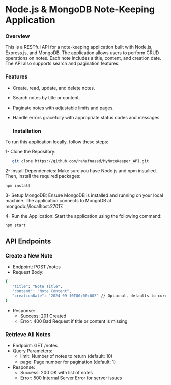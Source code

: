 # Node.js & MongoDB Note-Keeping Application

### Overview

This is a RESTful API for a note-keeping application built with Node.js, Express.js, and MongoDB. The application allows users to perform CRUD operations on notes. Each note includes a title, content, and creation date. The API also supports search and pagination features.

### Features

- Create, read, update, and delete notes.
- Search notes by title or content.
- Paginate notes with adjustable limits and pages.
- Handle errors gracefully with appropriate status codes and messages.

  ### Installation
To run this application locally, follow these steps:

1- Clone the Repository:


 ```bash
    git clone https://github.com/rahafnasad/MyNoteKeeper_API.git

  ``` 

2- Install Dependencies:
Make sure you have Node.js and npm installed. Then, install the required packages:
 ```bash
npm install
``` 

3- Setup MongoDB:
Ensure MongoDB is installed and running on your local machine. The application connects to MongoDB at mongodb://localhost:27017.

4- Run the Application:
Start the application using the following command:
 ```bash
npm start

```
## API Endpoints
### Create a New Note
- Endpoint: POST /notes
- Request Body:
 ```bash
{
    "title": "Note Title",
    "content": "Note Content",
    "creationDate": "2024-09-10T00:00:00Z" // Optional, defaults to current date
}

```
- Response:
     - Success: 201 Created
     - Error: 400 Bad Request if title or content is missing
 
### Retrieve All Notes
- Endpoint: GET /notes
- Query Parameters:
     - limit: Number of notes to return (default: 10)
     - page: Page number for pagination (default: 1)
- Response:
     - Success: 200 OK with list of notes
     - Error: 500 Internal Server Error for server issues

